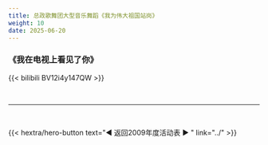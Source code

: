 ```yaml
---
title: 总政歌舞团大型音乐舞蹈《我为伟大祖国站岗》
weight: 10
date: 2025-06-20
---
```


### 《我在电视上看见了你》

{{< bilibili BV12i4y147QW >}}


<br>
<hr>
<br>

{{< hextra/hero-button text="◀ 返回2009年度活动表 ▶ " link="../" >}}